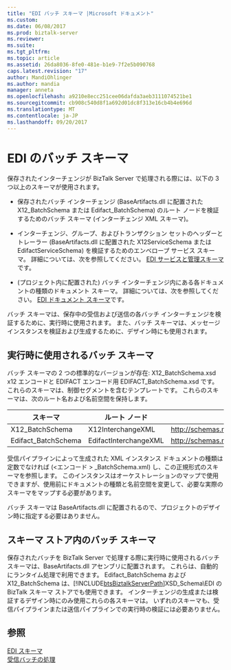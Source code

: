 ```yaml
---
title: "EDI バッチ スキーマ |Microsoft ドキュメント"
ms.custom: 
ms.date: 06/08/2017
ms.prod: biztalk-server
ms.reviewer: 
ms.suite: 
ms.tgt_pltfrm: 
ms.topic: article
ms.assetid: 26da8036-8fe0-481e-b1e9-7f2e5b090768
caps.latest.revision: "17"
author: MandiOhlinger
ms.author: mandia
manager: anneta
ms.openlocfilehash: a9210e8ecc251cee06dafda3aeb3111074521be1
ms.sourcegitcommit: cb908c540d8f1a692d01dc8f313e16cb4b4e696d
ms.translationtype: MT
ms.contentlocale: ja-JP
ms.lasthandoff: 09/20/2017
---
```

# <a name="edi-batch-schemas"></a>EDI のバッチ スキーマ
保存されたインターチェンジが BizTalk Server で処理される際には、以下の 3 つ以上のスキーマが使用されます。  
  
-   保存されたバッチ インターチェンジ (BaseArtifacts.dll に配置された X12_BatchSchema または Edifact_BatchSchema) のルート ノードを検証するためのバッチ スキーマ (インターチェンジ XML スキーマ)。  
  
-   インターチェンジ、グループ、およびトランザクション セットのヘッダーとトレーラー (BaseArtifacts.dll に配置された X12ServiceSchema または EdifactServiceSchema) を検証するためのエンベロープ サービス スキーマ。 詳細については、次を参照してください。 [EDI サービスと管理スキーマ](../core/edi-service-and-control-schemas.md)です。  
  
-   (プロジェクト内に配置された) バッチ インターチェンジ内にある各ドキュメントの種類のドキュメント スキーマ。 詳細については、次を参照してください。 [EDI ドキュメント スキーマ](../core/edi-document-schemas.md)です。  
  
 バッチ スキーマは、保存中の受信および送信の各バッチ インターチェンジを検証するために、実行時に使用されます。 また、バッチ スキーマは、メッセージ インスタンスを検証および生成するために、デザイン時にも使用されます。  
  
## <a name="batch-schemas-used-at-runtime"></a>実行時に使用されるバッチ スキーマ  
 バッチ スキーマの 2 つの標準的なバージョンが存在: X12_BatchSchema.xsd x12 エンコードと EDIFACT エンコード用 EDIFACT_BatchSchema.xsd です。 これらのスキーマは、制御セグメントを含むテンプレートです。 これらのスキーマは、次のルート名および名前空間を保持します。  
  
|スキーマ|ルート ノード|名前空間|  
|------------|---------------|---------------|  
|X12_BatchSchema|X12InterchangeXML|http://schemas.microsoft.com/Edi/X12_BatchSchema|  
|Edifact_BatchSchema|EdifactInterchangeXML|http://schemas.microsoft.com/Edi/Edifact|  
  
 受信パイプラインによって生成された XML インスタンス ドキュメントの種類は定数でなければ (\<エンコード > _BatchSchema.xml) し、この正規形式のスキーマを参照します。 このインスタンスはオーケストレーションのマップで使用できますが、使用前にドキュメントの種類と名前空間を変更して、必要な実際のスキーマをマップする必要があります。  
  
 バッチ スキーマは BaseArtifacts.dll に配置されるので、プロジェクトのデザイン時に指定する必要はありません。  
  
## <a name="batch-schemas-in-the-schema-store"></a>スキーマ ストア内のバッチ スキーマ  
 保存されたバッチを BizTalk Server で処理する際に実行時に使用されるバッチ スキーマは、BaseArtifacts.dll アセンブリに配置されます。 これらは、自動的にランタイム処理で利用できます。 Edifact_BatchSchema および X12_BatchSchema は、[!INCLUDE[btsBiztalkServerPath](../includes/btsbiztalkserverpath-md.md)]XSD_Schema\EDI の BizTalk スキーマ ストアでも使用できます。 インターチェンジの生成または検証するデザイン時にのみ使用これらの各スキーマは。 いずれのスキーマも、受信パイプラインまたは送信パイプラインでの実行時の検証には必要ありません。  
  
## <a name="see-also"></a>参照  
 [EDI スキーマ](../core/edi-schemas.md)   
 [受信バッチの処理](../core/processing-incoming-batches.md)